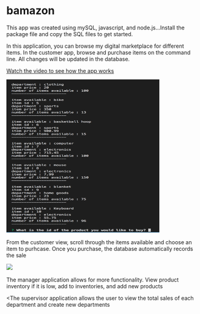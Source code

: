# bamazon

<p>This app was created using mySQL, javascript, and node.js...Install the package file and copy the SQL files to get started. </p>

<p>In this application, you can browse my digital marketplace for different items.  In the customer app, browse and purchase items on the command line.  All changes will be updated in the database.</p>

[Watch the video to see how the app works](https://www.youtube.com/watch?v=sxWO0kOMVxg&feature=youtu.be)

<img src="./images/customer-view.png" width="400" height="400">
<p>From the customer view, scroll through the items available and choose an item to purhcase.  Once you purchase, the database automatically records the sale</p>
<img src="./images/customer-sql.png">

<p>The manager application allows for more functionality.  View product inventory if it is low, add to inventories, and add new products</p>

<The supervisor application allows the user to view the total sales of each department and create new departments</p>
